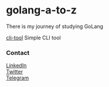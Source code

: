 # golang-a-to-z
There is my journey of studying GoLang

[cli-tool](./cli-tool)
Simple CLI tool

### Contact
[LinkedIn](https://www.linkedin.com/in/vrnsky/)  
[Twitter](https://twitter.com/VoronyanskyE)  
[Telegram](https://t.me/vrnsky)  